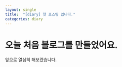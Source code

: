 ```yaml
---
layout: single
title:  "[diary] 첫 포스팅 입니다."
categories: diary
---
```


# 오늘 처음 블로그를 만들었어요.

앞으로 열심히 해보겠습니다.
